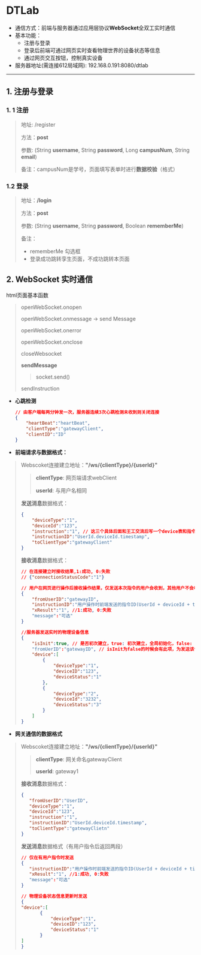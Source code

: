 # DTLab

- 通信方式：前端与服务器通过应用层协议**WebSocket**全双工实时通信
- 基本功能：
  - 注册与登录
  - 登录后前端可通过网页实时查看物理世界的设备状态等信息
  - 通过网页交互按钮，控制真实设备
- 服务器地址(需连接612局域网): 192.168.0.191:8080/dtlab

---



## 1. 注册与登录

### 1. 1 注册

> 地址:  /register
>
> 方法：**post**
>
> 参数:  (String **username**, String **password**, Long **campusNum**, String **email**) 
>
> 备注：campusNum是学号，页面填写表单时进行**数据校验**（格式）



### 1.2 登录

> 地址：**/login**
>
> 方法：**post**
>
> 参数: (String **username**, String **password**, Boolean **rememberMe**)
>
> 备注：
>
> - rememberMe 勾选框
> - 登录成功跳转孪生页面，不成功跳转本页面



## 2. WebSocket 实时通信

html页面基本函数

> openWebSocket.onopen
>
> openWebSocket.onmessage -> send Message
>
> openWebSocket.onerror
>
> openWebSocket.onclose
>
> closeWebsocket
>
> **sendMessage**
>
> > socket.send()
>
> sendInstruction

- **心跳检测**

  ```json
  // 由客户端每两分钟发一次，服务器连续3次心跳检测未收到则关闭连接
  {
      "heartBeat":"heartBeat",
      "clientType":"gatewayClient",
      "clientID":"ID"
  }
  ```

- **前端请求与数据格式：**

> Webscoket连接建立地址：**"/ws/{clientType}/{userId}"**
>
> > **clientType**:  网页端请求webClient
> >
> > **userId**: 与用户名相同
>
> **发送消息**数据格式：
>
> ```json
> {
>     "deviceType":"1",
>     "deviceId":"123",
>     "instruction":"1", // 这三个具体后面和王工交流后写一个device表和指令表
>     "instructionID":"UserId.deviceId.timestamp",
>     "toClientType":"gatewayClient"
> }
> ```
>
> **接收消息**数据格式：
>
> ```json
> // 在连接建立时接收结果,1:成功, 0:失败
> // {"connectionStatusCode":"1"}   
> ```
>
> ```json
> // 用户在网页进行操作后接收操作结果，仅发送本次指令的用户会收到，其他用户不会收到此消息
> {
>     "fromUserID":"gatewayID",
>     "instructionID":"用户操作时前端发送的指令ID(UserId + deviceId + timestamp)",
>     "xResult":"1", //1:成功, 0:失败
>     "message":"可选"
> }
> ```
>
> ```json
> //服务器发送实时的物理设备信息
> {
>     "isInit":true, // 是否初次建立，true: 初次建立，全局初始化，false: 局部更新
>     "fromUerID":"gatewayID", // isInit为false的时候会有此项，为发送该信息的网关序号
>     "device":[
>         {
>             "deviceType":"1",
>             "deviceID":"123",
>             "deviceStatus":"1"
>         },
>         {
>             "deviceType":"2",
>             "deviceId":"3232",
>             "deviceStatus":"3"
>         }
>     ]
> }
> ```



- **网关通信的数据格式**

>Webscoket连接建立地址：**"/ws/{clientType}/{userId}"**
>
>> **clientType**:  网关命名gatewayClient
>>
>> **userId**: gateway1
>
>**接收消息**数据格式：
>
>```json
>{
>    "fromUserID":"UserID",
>    "deviceType":"1",
>    "deviceId":"123",
>    "instruction":"1", 
>    "instructionID":"UserId.deviceId.timestamp",
>    "toClientType":"gatewayClietn"
>}
>```
>
>**发送消息**数据格式（有用户指令后返回两段）
>
>```json
>// 仅在有用户指令时发送
>{
>    "instructionID":"用户操作时前端发送的指令ID(UserId + deviceId + timestamp)",
>    "xResult":"1", //1:成功, 0:失败
>    "message":"可选"
>}
>```
>
>```json
>// 物理设备状态信息更新时发送
>{
>"device":[
>        {
>            "deviceType":"1",
>            "deviceID":"123",
>            "deviceStatus":"1"
>        }
>]
>}
>```

